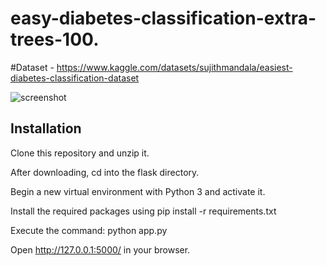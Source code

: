 # easy-diabetes-classification-extra-trees-100.

#Dataset - https://www.kaggle.com/datasets/sujithmandala/easiest-diabetes-classification-dataset


![screenshot](https://github.com/ayaanmd1/easy-diabetes-classification-extra-trees-100./assets/101389623/f85ec691-f583-486e-94e7-22e76b0c08bd)

## Installation
Clone this repository and unzip it.

After downloading, cd into the flask directory.

Begin a new virtual environment with Python 3 and activate it.

Install the required packages using pip install -r requirements.txt

Execute the command: python app.py

Open http://127.0.0.1:5000/ in your browser.
